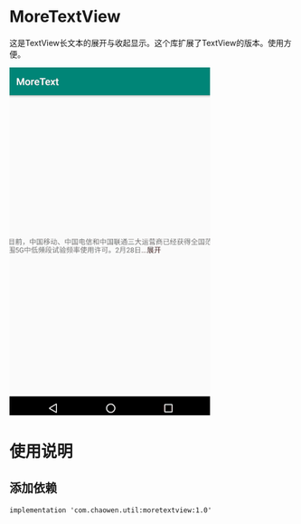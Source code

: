 # MoreTextView
这是TextView长文本的展开与收起显示。这个库扩展了TextView的版本。使用方便。

![demo](https://github.com/selfimgr/MoreTextView/blob/master/moretext.gif)

# 使用说明

## 添加依赖
```
implementation 'com.chaowen.util:moretextview:1.0'
```

